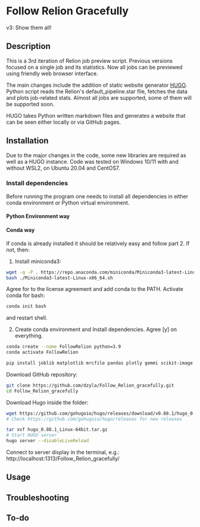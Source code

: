 # Follow Relion Gracefully
v3: Show them all!

## Description
This is a 3rd iteration of Relion job preview script. Previous versions focused on a single job and its statistics. Now 
all jobs can be previewed using friendly web browser interface.

The main changes include the addition of static website generator
[HUGO](https://gohugo.io/). Python script reads the Relion's default_pipeline.star
file, fetches the data and plots job-related stats. Almost all jobs are
supported, some of them will be supported soon.

HUGO takes Python written markdown files and generates a website
that can be seen either locally or via GitHub pages. 

## Installation

Due to the major changes in the code, some new libraries are required as well as a HUGO instance.
Code was tested on Windows 10/11 with and without WSL2, on Ubuntu 20.04 and CentOS7.

### Install dependencies
Before running the program one needs to install all dependencies in either conda environment or Python
virtual environment.

#### Python Environment way

#### Conda way
If conda is already installed it should be relatively easy and follow part 2. If not, then:

1. Install miniconda3:
```bash
wget -q -P . https://repo.anaconda.com/miniconda/Miniconda3-latest-Linux-x86_64.sh
bash ./Miniconda3-latest-Linux-x86_64.sh
```

Agree for to the license agreement and add conda to the PATH. Activate conda for bash:

```bash
conda init bash
```

and restart shell.

2. Create conda environment and Install dependencies. Agree [y] on everything.
```bash
conda create --name FollowRelion python=3.9
conda activate FollowRelion

pip install joblib matplotlib mrcfile pandas plotly gemmi scikit-image
```

Download GitHub repository:
```bash
git clone https://github.com/dzyla/Follow_Relion_gracefully.git
cd Follow_Relion_gracefully
```

Download Hugo inside the folder:
```bash
wget https://github.com/gohugoio/hugo/releases/download/v0.88.1/hugo_0.88.1_Linux-64bit.tar.gz
# Check https://github.com/gohugoio/hugo/releases for new releases

tar xvf hugo_0.88.1_Linux-64bit.tar.gz
# Start HUGO server
hugo server --disableLiveReload
```

Connect to server display in the terminal, e.g.: http://localhost:1313/Follow_Relion_gracefully/


## Usage

## Troubleshooting

## To-do

